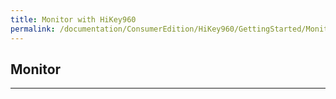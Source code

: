 ```yaml
---
title: Monitor with HiKey960
permalink: /documentation/ConsumerEdition/HiKey960/GettingStarted/Monitor.md.html
---
```

## Monitor



***
